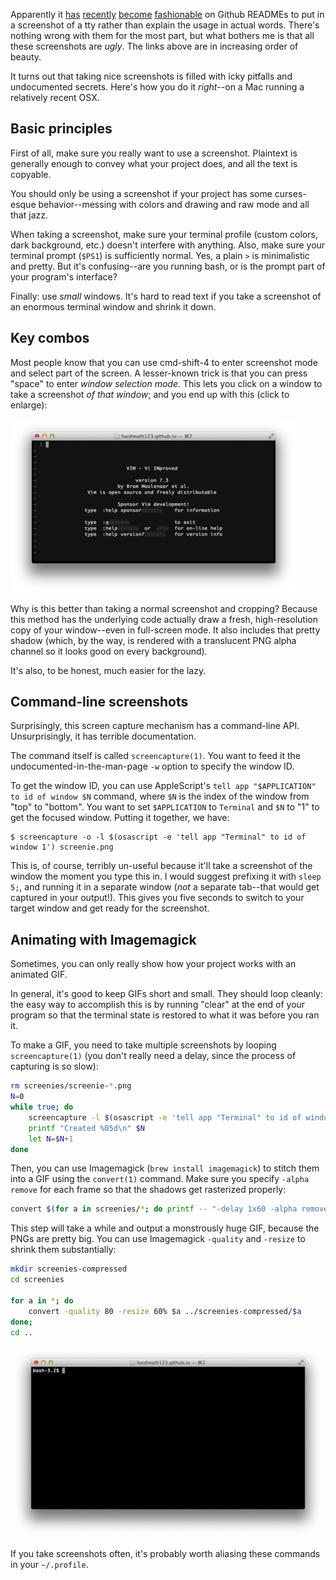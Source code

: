 Apparently it [has](https://github.com/tj/n)
[recently](https://github.com/madbence/node-drawille)
[become](https://github.com/paulirish/github-email)
[fashionable](https://github.com/nathan/gistogram) on Github READMEs to put in
a screenshot of a tty rather than explain the usage in actual words. There's
nothing wrong with them for the most part, but what bothers me is that all
these screenshots are *ugly*. The links above are in increasing order of
beauty.

It turns out that taking nice screenshots is filled with icky pitfalls and
undocumented secrets. Here's how you do it *right*--on a Mac running a
relatively recent OSX.

## Basic principles

First of all, make sure you really want to use a screenshot. Plaintext is
generally enough to convey what your project does, and all the text is
copyable.

You should only be using a screenshot if your project has some curses-esque
behavior--messing with colors and drawing and raw mode and all that jazz.

When taking a screenshot, make sure your terminal profile (custom colors, dark
background, etc.) doesn't interfere with anything. Also, make sure your
terminal prompt (`$PS1`) is sufficiently normal. Yes, a plain `>` is
minimalistic and pretty. But it's confusing--are you running bash, or is the
prompt part of your program's interface?

Finally: use *small* windows. It's hard to read text if you take a screenshot
of an enormous terminal window and shrink it down.

## Key combos

Most people know that you can use cmd-shift-4 to enter screenshot mode and
select part of the screen. A lesser-known trick is that you can press "space"
to enter *window selection mode*. This lets you click on a window to take a
screenshot *of that window*; and you end up with this (click to enlarge):

[![This should be a sample screenshot](static/terminal-1.png)](static/terminal-3.png)

Why is this better than taking a normal screenshot and cropping? Because this
method has the underlying code actually draw a fresh, high-resolution copy of
your window--even in full-screen mode. It also includes that pretty shadow
(which, by the way, is rendered with a translucent PNG alpha channel so it
looks good on every background).

It's also, to be honest, much easier for the lazy.

## Command-line screenshots

Surprisingly, this screen capture mechanism has a command-line API.
Unsurprisingly, it has terrible documentation.

The command itself is called `screencapture(1)`. You want to feed it the
undocumented-in-the-man-page `-w` option to specify the window ID.

To get the window ID, you can use AppleScript's `tell app "$APPLICATION" to id
of window $N` command, where `$N` is the index of the window from "top" to
"bottom". You want to set `$APPLICATION` to `Terminal` and `$N` to "1" to get
the focused window. Putting it together, we have:

    $ screencapture -o -l $(osascript -e 'tell app "Terminal" to id of window 1') screenie.png

This is, of course, terribly un-useful because it'll take a screenshot of the
window the moment you type this in. I would suggest prefixing it with `sleep
5;`, and running it in a separate window (*not* a separate tab--that would get
captured in your output!). This gives you five seconds to switch to your target
window and get ready for the screenshot.

## Animating with Imagemagick

Sometimes, you can only really show how your project works with an animated
GIF.

In general, it's good to keep GIFs short and small. They should loop cleanly:
the easy way to accomplish this is by running "clear" at the end of your
program so that the terminal state is restored to what it was before you ran
it.

To make a GIF, you need to take multiple screenshots by looping
`screencapture(1)` (you don't really need a delay, since the process of
capturing is so slow):

```bash
rm screenies/screenie-*.png
N=0
while true; do
    screencapture -l $(osascript -e 'tell app "Terminal" to id of window 1') screenies/screenie-$(printf "%05d" $N).png
    printf "Created %05d\n" $N
    let N=$N+1
done
```

Then, you can use Imagemagick (`brew install imagemagick`) to stitch them into
a GIF using the `convert(1)` command. Make sure you specify `-alpha remove` for
each frame so that the shadows get rasterized properly:

```bash
convert $(for a in screenies/*; do printf -- "-delay 1x60 -alpha remove %s " $a; done; ) result.gif
```

This step will take a while and output a monstrously huge GIF, because the PNGs
are pretty big. You can use Imagemagick `-quality` and `-resize` to shrink them
substantially:

```bash
mkdir screenies-compressed
cd screenies

for a in *; do
    convert -quality 80 -resize 60% $a ../screenies-compressed/$a
done;
cd ..
```

![This should be a sample screencast](static/terminal-2.gif)

If you take screenshots often, it's probably worth aliasing these commands in
your `~/.profile`.
